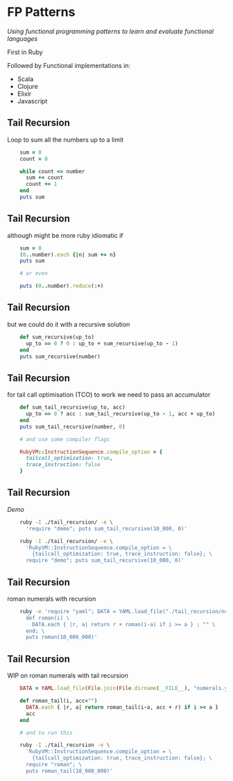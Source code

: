 # FP Patterns

*Using functional programming patterns to learn and evaluate functional
languages*

First in Ruby

Followed by Functional implementations in:
  - Scala
  - Clojure
  - Elixir
  - Javascript


## Tail Recursion

Loop to sum all the numbers up to a limit

```ruby
    sum = 0
    count = 0

    while count <= number
      sum += count
      count += 1
    end
    puts sum
```


## Tail Recursion

although might be more ruby idiomatic if

  ```ruby
      sum = 0
      (0..number).each {|n| sum += n}
      puts sum

      # or even

      puts (0..number).reduce(:+)
  ```


## Tail Recursion

but we could do it with a recursive solution

```ruby
    def sum_recursive(up_to)
      up_to == 0 ? 0 : up_to + sum_recursive(up_to - 1)
    end
    puts sum_recursive(number)
```


## Tail Recursion

for tail call optimisation (TCO) to work we need to pass an accumulator

```ruby
    def sum_tail_recursive(up_to, acc)
      up_to == 0 ? acc : sum_tail_recursive(up_to - 1, acc + up_to)
    end
    puts sum_tail_recursive(number, 0)

    # and use some compiler flags

    RubyVM::InstructionSequence.compile_option = {
      tailcall_optimization: true,
      trace_instruction: false
    }
```


## Tail Recursion

*Demo*

  ```sh
      ruby -I ./tail_recursion/ -e \
        'require "demo"; puts sum_tail_recursive(10_000, 0)'

      ruby -I ./tail_recursion/ -e \
        'RubyVM::InstructionSequence.compile_option = \
          {tailcall_optimization: true, trace_instruction: false}; \
        require "demo"; puts sum_tail_recursive(10_000, 0)'
  ```


## Tail Recursion

roman numerals with recursion

  ```sh
      ruby -e 'require "yaml"; DATA = YAML.load_file("./tail_recursion/numerals.yml"); \
        def roman(i) \
          DATA.each { |r, a| return r + roman(i-a) if i >= a } ; "" \
        end; \
        puts roman(10_000_000)'
  ```


## Tail Recursion

WIP on roman numerals with tail recursion

  ```ruby
      DATA = YAML.load_file(File.join(File.dirname(__FILE__), "numerals.yml"))

      def roman_tail(i, acc="")
        DATA.each { |r, a| return roman_tail(i-a, acc + r) if i >= a }
        acc
      end
  ```
  ```sh
      # and to run this

      ruby -I ./tail_recursion -e \
        'RubyVM::InstructionSequence.compile_option = \
          {tailcall_optimization: true, trace_instruction: false}; \
        require "roman"; \
        puts roman_tail(10_000_000)'
  ```

